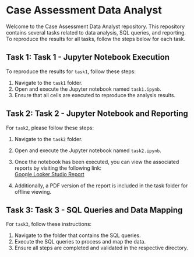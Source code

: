 # Case Assessment Data Analyst

Welcome to the Case Assessment Data Analyst repository. This repository contains several tasks related to data analysis, SQL queries, and reporting. To reproduce the results for all tasks, follow the steps below for each task. 

## Task 1: Task 1 - Jupyter Notebook Execution
To reproduce the results for `task1`, follow these steps:

1. Navigate to the `task1` folder.
2. Open and execute the Jupyter notebook named `task1.ipynb`.
3. Ensure that all cells are executed to reproduce the analysis results.

## Task 2: Task 2 - Jupyter Notebook and Reporting
For `task2`, please follow these steps:

1. Navigate to the `task2` folder.
2. Open and execute the Jupyter notebook named `task2.ipynb`.
3. Once the notebook has been executed, you can view the associated reports by visiting the following link:  
   [Google Looker Studio Report](https://lookerstudio.google.com/reporting/adafcd73-c630-4825-8150-b2ea70cf8bd3)
   
4. Additionally, a PDF version of the report is included in the task folder for offline viewing.

## Task 3: Task 3 - SQL Queries and Data Mapping
For `task3`, follow these instructions:

1. Navigate to the folder that contains the SQL queries.
2. Execute the SQL queries to process and map the data.
3. Ensure all steps are completed and validated in the respective directory.
